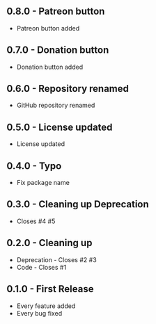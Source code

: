 ## 0.8.0 - Patreon button
* Patreon button added

## 0.7.0 - Donation button
* Donation button added

## 0.6.0 - Repository renamed
* GitHub repository renamed

## 0.5.0 - License updated
* License updated

## 0.4.0 - Typo
* Fix package name

## 0.3.0 - Cleaning up Deprecation
*  Closes #4 #5

## 0.2.0 - Cleaning up
* Deprecation - Closes #2 #3
* Code - Closes #1

## 0.1.0 - First Release
* Every feature added
* Every bug fixed